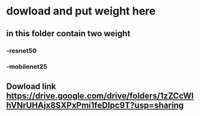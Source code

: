 # dowload and put weight here
## in this folder contain two weight 
### -resnet50
### -mobilenet25
## Dowload link https://drive.google.com/drive/folders/1zZCcWlhVNrUHAjx8SXPxPmi1feDIpc9T?usp=sharing
